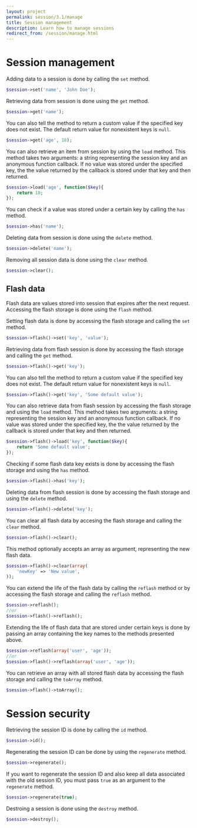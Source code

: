 ```yaml
---
layout: project
permalink: session/3.1/manage
title: Session management
description: Learn how to manage sessions
redirect_from: /session/manage.html
---
```

# Session management

Adding data to a session is done by calling the `set` method.

```php
$session->set('name', 'John Doe');
```

Retrieving data from session is done using the `get` method.

```php
$session->get('name');
```

You can also tell the method to return a custom value if the specified key does not exist. 
The default return value for nonexistent keys is `null`.

```php
$session->get('age', 18);
```

You can also retrieve an item from session by using the `load` method. 
This method takes two arguments: a string representing the session key and an anonymous function callback. 
If no value was stored under the specified key, the the value returned by the callback is stored under that key and then returned.

```php
$session->load('age', function($key){
    return 18;
});
```

You can check if a value was stored under a certain key by calling the `has` method.

```php
$session->has('name');
```

Deleting data from session is done using the `delete` method.

```php
$session->delete('name');
```

Removing all session data is done using the `clear` method.

```php
$session->clear();
```

## Flash data

Flash data are values stored into session that expires after the next request. 
Accessing the flash storage is done using the `flash` method.

Setting flash data is done by accessing the flash storage and calling the `set` method.

```php
$session->flash()->set('key', 'value');
```

Retrieving data from flash session is done by accessing the flash storage and calling the `get` method.

```php
$session->flash()->get('key');
```

You can also tell the method to return a custom value if the specified key does not exist. 
The default return value for nonexistent keys is `null`.

```php
$session->flash()->get('key', 'Some default value');
```

You can also retrieve data from flash session by accessing the flash storage and using the `load` method. 
This method takes two arguments: a string representing the session key and an anonymous function callback. 
If no value was stored under the specified key, the the value returned by the callback is stored under 
that key and then returned.

```php
$session->flash()->load('key', function($key){
    return 'Some default value';
});
```

Checking if some flash data key exists is done by accessing the flash storage and using the `has` method.

```php
$session->flash()->has('key');
```

Deleting data from flash session is done by accessing the flash storage and using the `delete` method.

```php
$session->flash()->delete('key');
```

You can clear all flash data by accesing the flash storage and calling the `clear` method.

```php
$session->flash()->clear();
```

This method optionally accepts an array as argument, representing the new flash data.

```php
$session->flash()->clear(array(
    'newKey' => 'New value',
));
```

You can extend the life of the flash data by calling the `reflash` method or by accessing the flash storage 
and calling the `reflash` method.

```php
$session->reflash();
//or
$session->flash()->reflash();
```

Extending the life of flash data that are stored under certain keys is done by passing an array containing the key 
names to the methods presented above.

```php
$session->reflash(array('user', 'age'));
//or
$session->flash()->reflash(array('user', 'age'));
```

You can retrieve an array with all stored flash data by accessing the flash storage and calling the `toArray` method.

```php
$session->flash()->toArray();
```

# Session security

Retrieving the session ID is done by calling the `id` method.

```php
$session->id();
```

Regenerating the session ID can be done by using the `regenerate` method.

```php
$session->regenerate();
```

If you want to regenerate the session ID and also keep all data associated with the old session ID, 
you must pass `true` as an argument to the `regenerate` method.

```php
$session->regenerate(true);
```

Destroing a session is done using the `destroy` method.

```php
$session->destroy();
```
